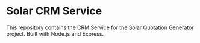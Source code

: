 # Solar CRM Service

This repository contains the CRM Service for the Solar Quotation Generator project. Built with Node.js and Express.